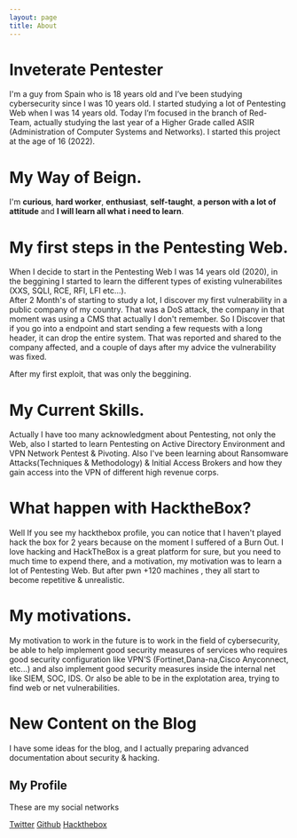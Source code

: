 ```yaml
---
layout: page
title: About
---
```


# Inveterate Pentester
I'm a guy from Spain who is 18 years old and I’ve been studying cybersecurity since I was 10 years old. I started studying a lot of Pentesting Web when I was 14 years old. Today I’m focused in the branch of Red-Team, actually studying the last year of a Higher Grade called ASIR (Administration of Computer Systems and Networks). I started this project at the age of 16 (2022).

# My Way of Beign.
I'm **curious**, **hard worker**, **enthusiast**, **self-taught**, **a person with a lot of attitude** and **I will learn all what i need to learn**.

# My first steps in the Pentesting Web.
When I decide to start in the Pentesting Web I was 14 years old (2020), in the beggining I started to learn the different types of existing vulnerabilites (XXS, SQLI, RCE, RFI, LFI etc...).
<br> After 2 Month's of starting to study a lot, I discover my first vulnerability in a public company of my country. That was a DoS attack, the company in that moment was using a CMS that actually I don't remember.
So I Discover that if you go into a endpoint and start sending a few requests with a long header, it can drop the entire system. That was reported and shared to the company affected, and a couple of days after my advice the vulnerability was fixed.

After my first exploit, that was only the beggining.

# My Current Skills.
Actually I have too many acknowledgment about Pentesting, not only the Web, also I started to learn Pentesting on Active Directory Environment and VPN Network Pentest & Pivoting. Also I've been learning about Ransomware Attacks(Techniques & Methodology) & Initial Access Brokers and how they gain access into the VPN of different high revenue corps.

# What happen with HacktheBox?
Well If you see my hackthebox profile, you can notice that I haven't played hack the box for 2 years because on the moment I suffered of a Burn Out.
I love hacking and HackTheBox is a great platform for sure, but you need to much time to expend there, and a motivation, my motivation was to learn a lot of Pentesting Web. But after pwn +120 machines , they all start to become repetitive & unrealistic.

# My motivations.
My motivation to work in the future is to work in the field of cybersecurity, be able to help implement good security measures of services who requires good security configuration like VPN'S (Fortinet,Dana-na,Cisco Anyconnect, etc...) and also implement good security measures inside the internal net like SIEM, SOC, IDS. Or also be able to be in the explotation area, trying to find web or net vulnerabilities.

# New Content on the Blog
I have some ideas for the blog, and I actually preparing advanced documentation about security & hacking.

## My Profile
These are my social networks

[Twitter](https://twitter.com/d4rpell)
[Github](https://github.com/d4rpell)
[Hackthebox](https://app.hackthebox.com/profile/376167)
